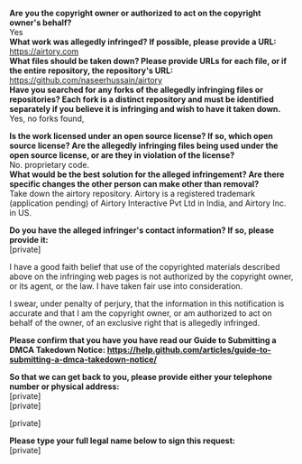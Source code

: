**Are you the copyright owner or authorized to act on the copyright owner's behalf?**  
Yes  
**What work was allegedly infringed? If possible, please provide a URL:**  
https://airtory.com  
**What files should be taken down? Please provide URLs for each file, or if the entire repository, the repository's URL:**  
https://github.com/naseerhussain/airtory  
**Have you searched for any forks of the allegedly infringing files or repositories? Each fork is a distinct repository and must be identified separately if you believe it is infringing and wish to have it taken down.**  
Yes, no forks found,  

**Is the work licensed under an open source license? If so, which open source license? Are the allegedly infringing files being used under the open source license, or are they in violation of the license?**  
No. proprietary code.  
**What would be the best solution for the alleged infringement? Are there specific changes the other person can make other than removal?**   
Take down the airtory repository. Airtory is a registered trademark (application pending) of Airtory Interactive Pvt Ltd in India, and Airtory Inc. in US.  

**Do you have the alleged infringer's contact information? If so, please provide it:**  
[private]    

I have a good faith belief that use of the copyrighted materials described above on the infringing web pages is not authorized by the copyright owner, or its agent, or the law. I have taken fair use into consideration.

I swear, under penalty of perjury, that the information in this notification is accurate and that I am the copyright owner, or am authorized to act on behalf of the owner, of an exclusive right that is allegedly infringed.

**Please confirm that you have you have read our Guide to Submitting a DMCA Takedown Notice: https://help.github.com/articles/guide-to-submitting-a-dmca-takedown-notice/**  

**So that we can get back to you, please provide either your telephone number or physical address:**  
[private]  
[private]  

[private]  

**Please type your full legal name below to sign this request:**  
[private]  
